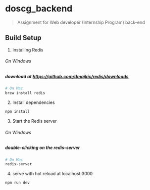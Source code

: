 # doscg_backend

> Assignment for Web developer (Internship Program) back-end

## Build Setup

1. Installing Redis
###### On Windows
##### download at <https://github.com/dmajkic/redis/downloads>
``` bash
# On Mac
brew install redis
```
2. Install dependencies
``` bash
npm install
```
3. Start the Redis server
###### On Windows
##### double-clicking on the redis-server
``` bash
# On Mac
redis-server
```
4. serve with hot reload at localhost:3000
``` bash
npm run dev
```
